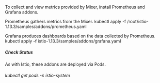 To collect and view metrics provided by Mixer, install Prometheus and Grafana addons.

Prometheus gathers metrics from the Mixer. kubectl apply -f /root/istio-1.13.3/samples/addons/prometheus.yaml

Grafana produces dashboards based on the data collected by Prometheus. kubectl apply -f istio-1.13.3/samples/addons/grafana.yaml

##### Check Status 

As with Istio, these addons are deployed via Pods.

###### kubectl get pods -n istio-system